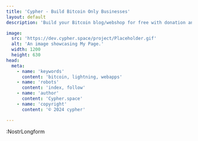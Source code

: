 ```yaml
---
title: 'Cypher - Build Bitcoin Only Businesses'
layout: default
description: 'Build your Bitcoin blog/webshop for free with donation and checkout tools.'

image:
  src: 'https://dev.cypher.space/project/Placeholder.gif'
  alt: 'An image showcasing My Page.'
  width: 1200
  height: 630
head:
  meta:
    - name: 'keywords'
      content: 'bitcoin, lightning, webapps'
    - name: 'robots'
      content: 'index, follow'
    - name: 'author'
      content: 'Cypher.space'
    - name: 'copyright'
      content: '© 2024 cypher'

---
```


:NostrLongform
